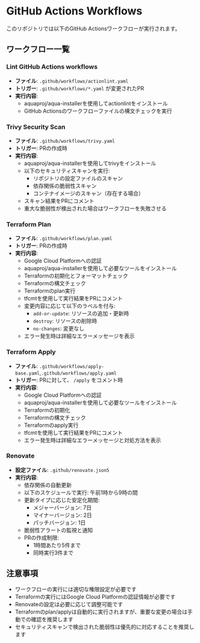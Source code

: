 # GitHub Actions Workflows

このリポジトリでは以下のGitHub Actionsワークフローが実行されます。

## ワークフロー一覧

### Lint GitHub Actions workflows
- **ファイル**: `.github/workflows/actionlint.yaml`
- **トリガー**: `.github/workflows/*.yaml` が変更されたPR
- **実行内容**: 
  - aquaproj/aqua-installerを使用してactionlintをインストール
  - GitHub Actionsのワークフローファイルの構文チェックを実行

### Trivy Security Scan
- **ファイル**: `.github/workflows/trivy.yaml`
- **トリガー**: PRの作成時
- **実行内容**:
  - aquaproj/aqua-installerを使用してtrivyをインストール
  - 以下のセキュリティスキャンを実行:
    - リポジトリの設定ファイルのスキャン
    - 依存関係の脆弱性スキャン
    - コンテナイメージのスキャン（存在する場合）
  - スキャン結果をPRにコメント
  - 重大な脆弱性が検出された場合はワークフローを失敗させる

### Terraform Plan
- **ファイル**: `.github/workflows/plan.yaml`
- **トリガー**: PRの作成時
- **実行内容**:
  - Google Cloud Platformへの認証
  - aquaproj/aqua-installerを使用して必要なツールをインストール
  - Terraformの初期化とフォーマットチェック
  - Terraformの構文チェック
  - Terraformのplan実行
  - tfcmtを使用して実行結果をPRにコメント
  - 変更内容に応じて以下のラベルを付与:
    - `add-or-update`: リソースの追加・更新時
    - `destroy`: リソースの削除時
    - `no-changes`: 変更なし
  - エラー発生時は詳細なエラーメッセージを表示

### Terraform Apply
- **ファイル**: `.github/workflows/apply-base.yaml`,`.github/workflows/apply.yaml`
- **トリガー**: PRに対して、 `/apply` をコメント時
- **実行内容**:
  - Google Cloud Platformへの認証
  - aquaproj/aqua-installerを使用して必要なツールをインストール
  - Terraformの初期化
  - Terraformの構文チェック
  - Terraformのapply実行
  - tfcmtを使用して実行結果をPRにコメント
  - エラー発生時は詳細なエラーメッセージと対処方法を表示

### Renovate
- **設定ファイル**: `.github/renovate.json5`
- **実行内容**:
  - 依存関係の自動更新
  - 以下のスケジュールで実行: 午前1時から9時の間
  - 更新タイプに応じた安定化期間:
    - メジャーバージョン: 7日
    - マイナーバージョン: 2日
    - パッチバージョン: 1日
  - 脆弱性アラートの監視と通知
  - PRの作成制限:
    - 1時間あたり5件まで
    - 同時実行3件まで

## 注意事項
- ワークフローの実行には適切な権限設定が必要です
- Terraformの実行にはGoogle Cloud Platformの認証情報が必要です
- Renovateの設定は必要に応じて調整可能です
- Terraformのplan/applyは自動的に実行されますが、重要な変更の場合は手動での確認を推奨します
- セキュリティスキャンで検出された脆弱性は優先的に対応することを推奨します
